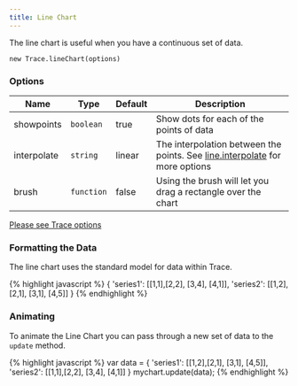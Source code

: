 ```yaml
---
title: Line Chart
---
```


The line chart is useful when you have a continuous set of data.

`new Trace.lineChart(options)`

### Options

|Name|Type|Default|Description|
|----|----|--------|-----------|
|showpoints|`boolean`|true|Show dots for each of the points of data
|interpolate|`string`|linear|The interpolation between the points. See [line.interpolate](https://github.com/mbostock/d3/wiki/SVG-Shapes#line_interpolate) for more options|
|brush|`function`|false|Using the brush will let you drag a rectangle over the chart

[Please see Trace options](#options)

### Formatting the Data

The line chart uses the standard model for data within Trace.

{% highlight javascript %}
{
	'series1': [[1,1],[2,2], [3,4], [4,1]],
	'series2': [[1,2],[2,1], [3,1], [4,5]]
}
{% endhighlight %}

<div id="linechart-example"></div>

<script type="text/javascript">
	
(function () {

	var data = {
		'series1': [[1,1],[2,2], [3,4], [4,1]],
		'series2': [[1,2],[2,1], [3,1], [4,5]]
	}
	new Trace.lineChart({
		'div': '#linechart-example',
		'data': data,
		'width': 695,
		'legend': false,
		'height': 200
	});

})();
</script>

### Animating

To animate the Line Chart you can pass through a new set of data to the `update` method.

{% highlight javascript %}
var data = {
	'series1': [[1,2],[2,1], [3,1], [4,5]],
	'series2': [[1,1],[2,2], [3,4], [4,1]]
}
mychart.update(data);
{% endhighlight %}

<div id="linechart-animation-example"></div>

<script type="text/javascript">
(function () {

	var rand = function () {
		var obj = {'series1': [], 'series2': []};
		Object.keys(obj).forEach(function (key) {
			for (var i = 1; i <= 4; i++) {
				obj[key].push([i, Math.round(Math.random() * 10)]);
			}
		});
		return obj;
	};

	var data = {
		'series1': [[1,1],[2,2], [3,4], [4,1]],
		'series2': [[1,2],[2,1], [3,1], [4,5]]
	};
	var chart = new Trace.lineChart({
		'div': '#linechart-animation-example',
		'data': data,
		'width': 695,
		'legend': false,
		'height': 200
	});

	setInterval(function () {
		chart.update(rand());
	}, 1000);

})();
</script>
